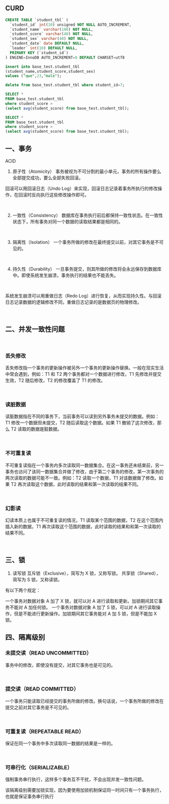 ## CURD
```sql
CREATE TABLE `student_tbl` (
  `student_id` int(10) unsigned NOT NULL AUTO_INCREMENT,
  `student_name` varchar(100) NOT NULL,
  `student_score` varchar(40) NOT NULL,
  `student_sex` varchar(40) NOT NULL,
  `student_date` date DEFAULT NULL,
  `leader` int(10) DEFAULT NULL,
  PRIMARY KEY (`student_id`)
) ENGINE=InnoDB AUTO_INCREMENT=8 DEFAULT CHARSET=utf8

```


```sql
insert into base_test.student_tbl 
(student_name,student_score,student_sex) 
values ("qwe",23,"male");
```

```sql
delete from base_test.student_tbl where student_id=7;
```

```sql
SELECT * 
FROM base_test.student_tbl 
where student_score > 
(select avg(student_score) from base_test.student_tbl);
```

```sql
SELECT * 
FROM base_test.student_tbl 
where student_score > 
(select avg(student_score) from base_test.student_tbl);
```

## 一、事务

ACID

1. 原子性（Atomicity）
事务被视为不可分割的最小单元，事务的所有操作要么全部提交成功，要么全部失败回滚。

回滚可以用回滚日志（Undo Log）来实现，回滚日志记录着事务所执行的修改操作，在回滚时反向执行这些修改操作即可。

<br/>

2. 一致性（Consistency）
数据库在事务执行前后都保持一致性状态。在一致性状态下，所有事务对同一个数据的读取结果都是相同的。
   
   <br/>
3. 隔离性（Isolation）
一个事务所做的修改在最终提交以前，对其它事务是不可见的。
   
   <br/>
4. 持久性（Durability）
一旦事务提交，则其所做的修改将会永远保存到数据库中。即使系统发生崩溃，事务执行的结果也不能丢失。
   
   <br/>

系统发生崩溃可以用重做日志（Redo Log）进行恢复，从而实现持久性。与回滚日志记录数据的逻辑修改不同，重做日志记录的是数据页的物理修改。

<br/>

## 二、并发一致性问题

<br/>

### **丢失修改**

丢失修改指一个事务的更新操作被另外一个事务的更新操作替换。一般在现实生活中常会遇到，例如：T1 和 T2 两个事务都对一个数据进行修改，T1 先修改并提交生效，T2 随后修改，T2 的修改覆盖了 T1 的修改。

<br/>

### 读脏数据

读脏数据指在不同的事务下，当前事务可以读到另外事务未提交的数据。例如：T1 修改一个数据但未提交，T2 随后读取这个数据。如果 T1 撤销了这次修改，那么 T2 读取的数据是脏数据。

<br/>

### 不可重复读

不可重复读指在一个事务内多次读取同一数据集合。在这一事务还未结束前，另一事务也访问了该同一数据集合并做了修改，由于第二个事务的修改，第一次事务的两次读取的数据可能不一致。例如：T2 读取一个数据，T1 对该数据做了修改。如果 T2 再次读取这个数据，此时读取的结果和第一次读取的结果不同。

<br/>

### 幻影读

幻读本质上也属于不可重复读的情况，T1 读取某个范围的数据，T2 在这个范围内插入新的数据，T1 再次读取这个范围的数据，此时读取的结果和和第一次读取的结果不同。

<br/>

## 三、锁

1. 读写锁
互斥锁（Exclusive），简写为 X 锁，又称写锁。
共享锁（Shared），简写为 S 锁，又称读锁。
   
   
有以下两个规定：

一个事务对数据对象 A 加了 X 锁，就可以对 A 进行读取和更新。加锁期间其它事务不能对 A 加任何锁。
一个事务对数据对象 A 加了 S 锁，可以对 A 进行读取操作，但是不能进行更新操作。加锁期间其它事务能对 A 加 S 锁，但是不能加 X 锁。

## 四、隔离级别

### 未提交读（READ UNCOMMITTED）

事务中的修改，即使没有提交，对其它事务也是可见的。

<br/>

### 提交读（READ COMMITTED）

一个事务只能读取已经提交的事务所做的修改。换句话说，一个事务所做的修改在提交之前对其它事务是不可见的。

<br/>

### 可重复读（REPEATABLE READ）

保证在同一个事务中多次读取同一数据的结果是一样的。

<br/>

### 可串行化（SERIALIZABLE）

强制事务串行执行，这样多个事务互不干扰，不会出现并发一致性问题。

该隔离级别需要加锁实现，因为要使用加锁机制保证同一时间只有一个事务执行，也就是保证事务串行执行
